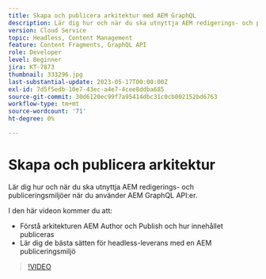 ```yaml
---
title: Skapa och publicera arkitektur med AEM GraphQL
description: Lär dig hur och när du ska utnyttja AEM redigerings- och publiceringsmiljöer när du använder AEM GraphQL API:er.
version: Cloud Service
topic: Headless, Content Management
feature: Content Fragments, GraphQL API
role: Developer
level: Beginner
jira: KT-7873
thumbnail: 333296.jpg
last-substantial-update: 2023-05-17T00:00:00Z
exl-id: 7d5f5edb-10e7-43ec-a4e7-4cee8ddba685
source-git-commit: 30d6120ec99f7a95414dbc31c0cb002152bd6763
workflow-type: tm+mt
source-wordcount: '71'
ht-degree: 0%

---
```


# Skapa och publicera arkitektur

Lär dig hur och när du ska utnyttja AEM redigerings- och publiceringsmiljöer när du använder AEM GraphQL API:er.

I den här videon kommer du att:

+ Förstå arkitekturen AEM Author och Publish och hur innehållet publiceras
+ Lär dig de bästa sätten för headless-leverans med en AEM publiceringsmiljö

>[!VIDEO](https://video.tv.adobe.com/v/333296?quality=12&learn=on)
